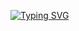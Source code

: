 <a href="https://git.io/typing-svg"><img src="https://readme-typing-svg.demolab.com?font=&weight=700&size=25&pause=1000&color=17ACFF&background=09213293&center=true&vCenter=true&random=false&width=435&lines=Tharul+Jayasundara" alt="Typing SVG" /></a>
